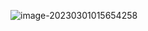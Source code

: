 ![image-20230301015654258](https://raw.githubusercontent.com/countdracular/pic-md/main/202303010156302.png)